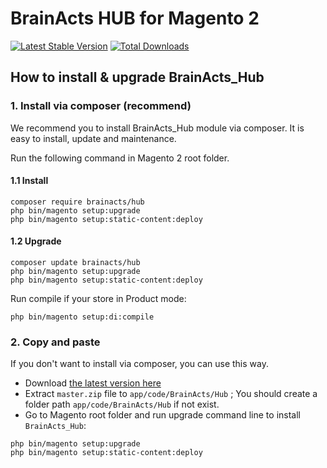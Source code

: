 # BrainActs HUB for Magento 2



[![Latest Stable Version](https://poser.pugx.org/brainacts/hub/v/stable)](https://packagist.org/packages/brainacts/hub)
[![Total Downloads](https://poser.pugx.org/brainacts/hub/downloads)](https://packagist.org/packages/brainacts/hub)


## How to install & upgrade BrainActs_Hub


### 1. Install via composer (recommend)

We recommend you to install BrainActs_Hub module via composer. It is easy to install, update and maintenance.

Run the following command in Magento 2 root folder.

#### 1.1 Install

```
composer require brainacts/hub
php bin/magento setup:upgrade
php bin/magento setup:static-content:deploy
```

#### 1.2 Upgrade

```
composer update brainacts/hub
php bin/magento setup:upgrade
php bin/magento setup:static-content:deploy
```

Run compile if your store in Product mode:

```
php bin/magento setup:di:compile
```

### 2. Copy and paste

If you don't want to install via composer, you can use this way. 

- Download [the latest version here](https://github.com/brainacts/hub/archive/master.zip) 
- Extract `master.zip` file to `app/code/BrainActs/Hub` ; You should create a folder path `app/code/BrainActs/Hub` if not exist.
- Go to Magento root folder and run upgrade command line to install `BrainActs_Hub`:

```
php bin/magento setup:upgrade
php bin/magento setup:static-content:deploy
```